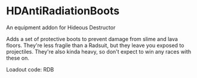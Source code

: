# HDAntiRadiationBoots
An equipment addon for Hideous Destructor

Adds a set of protective boots to prevent damage from slime and lava floors.
They're less fragile than a Radsuit, but they leave you exposed to projectiles.
They're also kinda heavy, so don't expect to win any races with these on.

Loadout code: RDB
